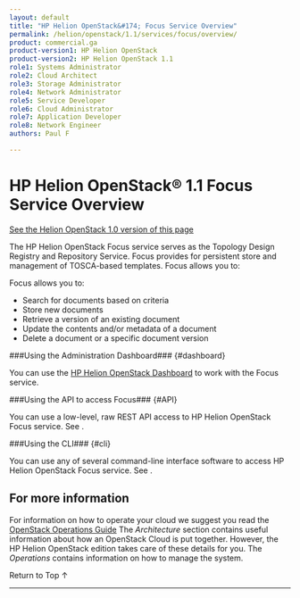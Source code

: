 ```yaml
---
layout: default
title: "HP Helion OpenStack&#174; Focus Service Overview"
permalink: /helion/openstack/1.1/services/focus/overview/
product: commercial.ga
product-version1: HP Helion OpenStack
product-version2: HP Helion OpenStack 1.1
role1: Systems Administrator 
role2: Cloud Architect 
role3: Storage Administrator 
role4: Network Administrator 
role5: Service Developer 
role6: Cloud Administrator 
role7: Application Developer 
role8: Network Engineer 
authors: Paul F

---
```

<!--PUBLISHED-->

# HP Helion OpenStack&#174; 1.1 Focus Service Overview #
[See the Helion OpenStack 1.0 version of this page](/helion/openstack/services/focus/overview/)

<!-- modeled after HP Cloud Networking Getting Started (network.getting.started.md); text from docs.hpcloud.com/helion/openstack/1.1/prepare/overview/ -->

The HP Helion OpenStack Focus service serves as the Topology Design Registry and Repository Service. Focus provides for persistent store and management of TOSCA-based templates. Focus allows you to:

Focus allows you to:

- Search for documents based on criteria
- Store new documents
- Retrieve a version of an existing document
- Update the contents and/or metadata of a document
- Delete a document or a specific document version


###Using the Administration Dashboard### {#dashboard}

You can use the [HP Helion OpenStack Dashboard](/helion/openstack/1.1/dashboard/how-works/) to work with the Focus service.


###Using the API to access Focus### {#API}
 
You can use a low-level, raw REST API access to HP Helion OpenStack Focus service. See .

###Using the CLI### {#cli}

You can use any of several command-line interface software to access HP Helion OpenStack Focus service. See .


## For more information ##

For information on how to operate your cloud we suggest you read the [OpenStack Operations Guide](http://docs.openstack.org/ops/) The *Architecture* section contains useful information about how an OpenStack Cloud is put together. However, the HP Helion OpenStack edition takes care of these details for you. The *Operations* contains information on how to manage the system.

<!-- hide me Also see the Help topics that are available in the Operational Dashboard and Administration Dashboard.  Website copies are available:

* [HP Helion OpenStack Operational Dashboard Help](/helion/openstack/1.1/manage/operational-dashboard/)
* [HP Helion OpenStack Administration Dashboard Help](/helion/openstack/1.1/manage/administration-dashboard/) -->


 <a href="#top" style="padding:14px 0px 14px 0px; text-decoration: none;"> Return to Top &#8593; </a>

----
